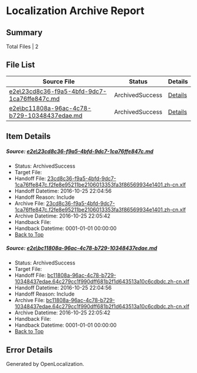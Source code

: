 # <a name='report-top'></a> Localization Archive Report

## Summary
 Total Files | 2

## File List
 Source File | Status | Details 
 ----------- | ------ | ------- 
 [e2e\23cd8c36-f9a5-4bfd-9dc7-1ca76ffe847c.md](https://github.com/OpenLocalizationTestOrg/ol-test0/blob/2c1ddc12f4820ff9812a5545c83ea788154cad35/e2e/23cd8c36-f9a5-4bfd-9dc7-1ca76ffe847c.md) | ArchivedSuccess | [Details](#ddd4185d3e888388eae9da2829971f81fabfa6ec2)
 [e2e\bc11808a-96ac-4c78-b729-10348437edae.md](https://github.com/OpenLocalizationTestOrg/ol-test0/blob/2c1ddc12f4820ff9812a5545c83ea788154cad35/e2e/bc11808a-96ac-4c78-b729-10348437edae.md) | ArchivedSuccess | [Details](#ec1e422770539debb5c40ebf74bbb092c8afcf0d7)

## Item Details
##### <a name='ddd4185d3e888388eae9da2829971f81fabfa6ec2'></a> Source: [e2e\23cd8c36-f9a5-4bfd-9dc7-1ca76ffe847c.md](https://github.com/OpenLocalizationTestOrg/ol-test0/blob/2c1ddc12f4820ff9812a5545c83ea788154cad35/e2e/23cd8c36-f9a5-4bfd-9dc7-1ca76ffe847c.md)
* Status: ArchivedSuccess
* Target File: 
* Handoff File: [23cd8c36-f9a5-4bfd-9dc7-1ca76ffe847c.f2fe8e95211be2106013353fa3f86569934e1401.zh-cn.xlf](https://github.com/OpenLocalizationTestOrg/ol-test0-handoff/blob/6bbbc348941bebc440d6108c899b920a2c8e829f/ol-handoff/OpenLocalizationTestOrg/ol-test0-zhcn/shujia/23cd8c36-f9a5-4bfd-9dc7-1ca76ffe847c.f2fe8e95211be2106013353fa3f86569934e1401.zh-cn.xlf)
* Handoff Datetime: 2016-10-25 22:04:56
* Handoff Reason: Include
* Archive File: [23cd8c36-f9a5-4bfd-9dc7-1ca76ffe847c.f2fe8e95211be2106013353fa3f86569934e1401.zh-cn.xlf](https://github.com/OpenLocalizationTestOrg/ol-test0-handoff/blob/8e4f8a585c8f9c541a89de28c0954b61b3d499e3/ol-archive/OpenLocalizationTestOrg/ol-test0-zhcn/shujia/23cd8c36-f9a5-4bfd-9dc7-1ca76ffe847c.f2fe8e95211be2106013353fa3f86569934e1401.zh-cn.xlf)
* Archive Datetime: 2016-10-25 22:05:42
* Handback File: 
* Handback Datetime: 0001-01-01 00:00:00
* [Back to Top](#report-top)

##### <a name='ec1e422770539debb5c40ebf74bbb092c8afcf0d7'></a> Source: [e2e\bc11808a-96ac-4c78-b729-10348437edae.md](https://github.com/OpenLocalizationTestOrg/ol-test0/blob/2c1ddc12f4820ff9812a5545c83ea788154cad35/e2e/bc11808a-96ac-4c78-b729-10348437edae.md)
* Status: ArchivedSuccess
* Target File: 
* Handoff File: [bc11808a-96ac-4c78-b729-10348437edae.64c279cc1f990dff681b2f1d643513a10c6cdbdc.zh-cn.xlf](https://github.com/OpenLocalizationTestOrg/ol-test0-handoff/blob/6bbbc348941bebc440d6108c899b920a2c8e829f/ol-handoff/OpenLocalizationTestOrg/ol-test0-zhcn/shujia/bc11808a-96ac-4c78-b729-10348437edae.64c279cc1f990dff681b2f1d643513a10c6cdbdc.zh-cn.xlf)
* Handoff Datetime: 2016-10-25 22:04:56
* Handoff Reason: Include
* Archive File: [bc11808a-96ac-4c78-b729-10348437edae.64c279cc1f990dff681b2f1d643513a10c6cdbdc.zh-cn.xlf](https://github.com/OpenLocalizationTestOrg/ol-test0-handoff/blob/8e4f8a585c8f9c541a89de28c0954b61b3d499e3/ol-archive/OpenLocalizationTestOrg/ol-test0-zhcn/shujia/bc11808a-96ac-4c78-b729-10348437edae.64c279cc1f990dff681b2f1d643513a10c6cdbdc.zh-cn.xlf)
* Archive Datetime: 2016-10-25 22:05:42
* Handback File: 
* Handback Datetime: 0001-01-01 00:00:00
* [Back to Top](#report-top)


## Error Details

Generated by OpenLocalization.
